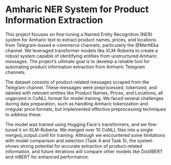 # Amharic NER System for Product Information Extraction

This project focuses on fine-tuning a Named Entity Recognition (NER) system for Amharic text to extract product names, prices, and locations from Telegram-based e-commerce channels, particularly the @MerttEka channel. We leveraged transformer models like XLM-Roberta to create a robust system capable of identifying entities from unstructured Amharic messages. The project’s ultimate goal is to develop a reliable tool for automating product information extraction from Amharic Telegram channels.

The dataset consists of product-related messages scraped from the Telegram channel. These messages were preprocessed, tokenized, and labeled with relevant entities like Product Names, Prices, and Locations, all organized in CoNLL format for model training. We faced several challenges during data preparation, such as handling Amharic tokenization and irregular price formats, but implemented effective preprocessing techniques to address these.

The model was trained using Hugging Face's transformers, and we fine-tuned it on XLM-Roberta. We merged over 10 CoNLL files into a single merged_output.conll for training. Although we encountered some limitations with model comparison and selection (Task 4 and Task 5), the system shows strong potential for accurate extraction of product-related information, and future iterations will compare other models like DistilBERT and mBERT for enhanced performance.
